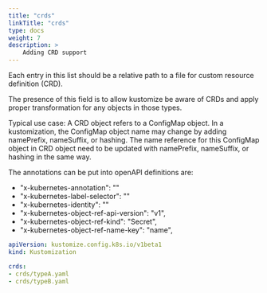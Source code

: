```yaml
---
title: "crds"
linkTitle: "crds"
type: docs
weight: 7
description: >
    Adding CRD support
---
```


Each entry in this list should be a relative path to
a file for custom resource definition (CRD).

The presence of this field is to allow kustomize be
aware of CRDs and apply proper
transformation for any objects in those types.

Typical use case: A CRD object refers to a
ConfigMap object.  In a kustomization, the ConfigMap
object name may change by adding namePrefix,
nameSuffix, or hashing. The name reference for this
ConfigMap object in CRD object need to be updated
with namePrefix, nameSuffix, or hashing in the
same way.

The annotations can be put into openAPI definitions are:

- "x-kubernetes-annotation": ""
- "x-kubernetes-label-selector": ""
- "x-kubernetes-identity": ""
- "x-kubernetes-object-ref-api-version": "v1",
- "x-kubernetes-object-ref-kind": "Secret",
- "x-kubernetes-object-ref-name-key": "name",

```yaml
apiVersion: kustomize.config.k8s.io/v1beta1
kind: Kustomization

crds:
- crds/typeA.yaml
- crds/typeB.yaml
```
